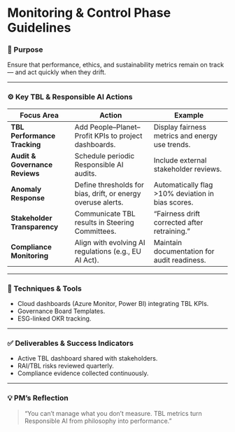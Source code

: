 # Monitoring & Control Phase Guidelines

### 🎯 Purpose
Ensure that performance, ethics, and sustainability metrics remain on track — and act quickly when they drift.

---

### ⚙️ Key TBL & Responsible AI Actions
| Focus Area | Action | Example |
|-------------|---------|----------|
| **TBL Performance Tracking** | Add People–Planet–Profit KPIs to project dashboards. | Display fairness metrics and energy use trends. |
| **Audit & Governance Reviews** | Schedule periodic Responsible AI audits. | Include external stakeholder reviews. |
| **Anomaly Response** | Define thresholds for bias, drift, or energy overuse alerts. | Automatically flag >10% deviation in bias scores. |
| **Stakeholder Transparency** | Communicate TBL results in Steering Committees. | “Fairness drift corrected after retraining.” |
| **Compliance Monitoring** | Align with evolving AI regulations (e.g., EU AI Act). | Maintain documentation for audit readiness. |

---

### 🧭 Techniques & Tools
- Cloud dashboards (Azure Monitor, Power BI) integrating TBL KPIs.  
- Governance Board Templates.  
- ESG-linked OKR tracking.  

---

### ✅ Deliverables & Success Indicators
- Active TBL dashboard shared with stakeholders.  
- RAI/TBL risks reviewed quarterly.  
- Compliance evidence collected continuously.  

---

### 💡 PM’s Reflection
> “You can’t manage what you don’t measure. TBL metrics turn Responsible AI from philosophy into performance.”
